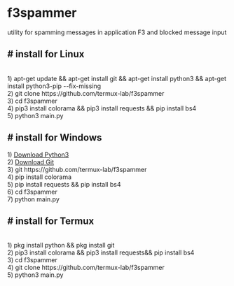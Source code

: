 # f3spammer
<p>utility for spamming messages in application F3 and blocked message input</p>
<h2># install for Linux</h2><br>
1) apt-get update && apt-get install git && apt-get install python3 && apt-get install python3-pip --fix-missing<br>
2) git clone https://github.com/termux-lab/f3spammer<br>
3) cd f3spammer<br>
4) pip3 install colorama && pip3 install requests && pip install bs4<br>
5) python3 main.py<br>
<h2># install for Windows<br></h2>
1) <a href="https://www.python.org/downloads/">Download Python3</a><br>
2) <a href="https://gitforwindows.org/">Download Git</a><br>
3) git https://github.com/termux-lab/f3spammer<br>
4) pip install colorama<br>
5) pip install requests && pip install bs4<br>
6) cd f3spammer<br>
7) python main.py<br>
<h2># install for Termux<br></h2></br>
1) pkg install python && pkg install git<br>
2) pip3 install colorama && pip3 install requests&& pip install bs4<br>
3) cd f3spammer<br>
4) git clone https://github.com/termux-lab/f3spammer<br>
5) python3 main.py<br>
